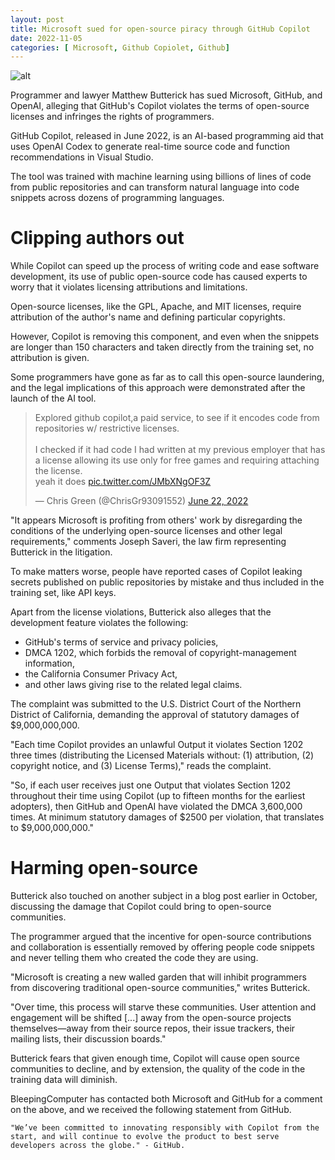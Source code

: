 ```yaml
---
layout: post
title: Microsoft sued for open-source piracy through GitHub Copilot
date: 2022-11-05
categories: [ Microsoft, Github Copiolet, Github]
---
```


![alt](https://www.bleepstatic.com/content/hl-images/2021/05/10/GitHub-headpic.jpg)

Programmer and lawyer Matthew Butterick has sued Microsoft, GitHub, and OpenAI, alleging that GitHub's Copilot violates the terms of open-source licenses and infringes the rights of programmers.

GitHub Copilot, released in June 2022, is an AI-based programming aid that uses OpenAI Codex to generate real-time source code and function recommendations in Visual Studio.

The tool was trained with machine learning using billions of lines of code from public repositories and can transform natural language into code snippets across dozens of programming languages.

# Clipping authors out

While Copilot can speed up the process of writing code and ease software development, its use of public open-source code has caused experts to worry that it violates licensing attributions and limitations.

Open-source licenses, like the GPL, Apache, and MIT licenses, require attribution of the author's name and defining particular copyrights.

However, Copilot is removing this component, and even when the snippets are longer than 150 characters and taken directly from the training set, no attribution is given.

Some programmers have gone as far as to call this open-source laundering, and the legal implications of this approach were demonstrated after the launch of the AI tool.

<blockquote class="twitter-tweet"><p lang="en" dir="ltr">Explored github copilot,a paid service, to see if it encodes code from repositories w/ restrictive licenses.<br><br>I checked if it had code I had written at my previous employer that has a license allowing its use only for free games and requiring attaching the license.<br>yeah it does <a href="https://t.co/JMbXNgOF3Z">pic.twitter.com/JMbXNgOF3Z</a></p>&mdash; Chris Green (@ChrisGr93091552) <a href="https://twitter.com/ChrisGr93091552/status/1539731632931803137?ref_src=twsrc%5Etfw">June 22, 2022</a></blockquote> <script async src="https://platform.twitter.com/widgets.js" charset="utf-8"></script> 

"It appears Microsoft is profiting from others' work by disregarding the conditions of the underlying open-source licenses and other legal requirements," comments Joseph Saveri, the law firm representing Butterick in the litigation.

To make matters worse, people have reported cases of Copilot leaking secrets published on public repositories by mistake and thus included in the training set, like API keys.

Apart from the license violations, Butterick also alleges that the development feature violates the following:

- GitHub's terms of service and privacy policies,
- DMCA 1202, which forbids the removal of copyright-management information, 
- the California Consumer Privacy Act, 
- and other laws giving rise to the related legal claims.

The complaint was submitted to the U.S. District Court of the Northern District of California, demanding the approval of statutory damages of $9,000,000,000.

"Each time Copilot provides an unlawful Output it violates Section 1202 three times (distributing the Licensed Materials without: (1) attribution, (2) copyright notice, and (3) License Terms)," reads the complaint.

"So, if each user receives just one Output that violates Section 1202 throughout their time using Copilot (up to fifteen months for the earliest adopters), then GitHub and OpenAI have violated the DMCA 3,600,000 times. At minimum statutory damages of $2500 per violation, that translates to $9,000,000,000."

# Harming open-source

Butterick also touched on another subject in a blog post earlier in October, discussing the damage that Copilot could bring to open-source communities.

The programmer argued that the incentive for open-source contributions and collaboration is essentially removed by offering people code snippets and never telling them who created the code they are using.

"Microsoft is creating a new walled garden that will inhibit programmers from discovering traditional open-source communities," writes Butterick.

"Over time, this process will starve these communities. User attention and engagement will be shifted [...] away from the open-source projects themselves—away from their source repos, their issue trackers, their mailing lists, their discussion boards."

Butterick fears that given enough time, Copilot will cause open source communities to decline, and by extension, the quality of the code in the training data will diminish.

BleepingComputer has contacted both Microsoft and GitHub for a comment on the above, and we received the following statement from GitHub.

    "We’ve been committed to innovating responsibly with Copilot from the start, and will continue to evolve the product to best serve developers across the globe." - GitHub.

